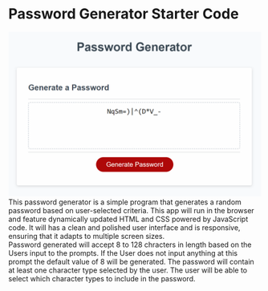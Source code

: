 # Password Generator Starter Code
![app screenshot](./assets/images/app.png)
This password generator is a simple program that generates a random password based on user-selected criteria. This app will run in the browser and feature dynamically updated HTML and CSS powered by JavaScript code. It will has a clean and polished user interface and is responsive, ensuring that it adapts to multiple screen sizes.      
Password generated will accept 8 to 128 chracters in length based on the Users input to the prompts.  If the User does not input anything at this prompt the default value of 8 will be generated. The password will contain at least one character type selected by the user. The user will be able to select which character types to include in the password.